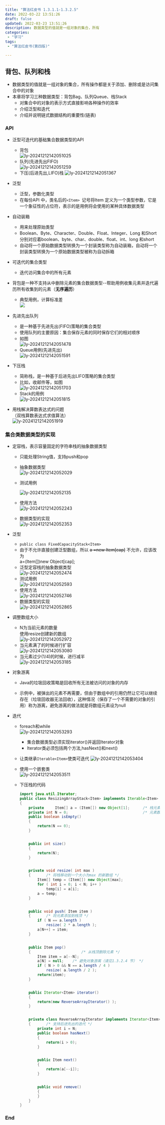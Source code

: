 ```yaml
---
title: "算法红皮书 1.3.1.1-1.3.2.5"
date: 2022-03-22 13:51:26 
draft: false
updated: 2022-03-23 13:51:26 
description: 数据类型的值就是一组对象的集合，所有
categories:
 - "学习"
tags:
 - "算法红皮书(第四版)"

---
```


##  背包、队列和栈  
* 数据类型的值就是一组对象的集合，所有操作都是关于添加、删除或是访问集合中的对象  
* 本章将学习三种数据类型：背包Bag、队列Queue、栈Stack  
  * 对集合中的对象的表示方式直接影响各种操作的效率  
  * 介绍泛型和迭代  
  * 介绍并说明链式数据结构的重要性(链表)
  
###  API 
* 泛型可迭代的基础集合数据类型的API
  * 背包  
  ![ly-20241212142051025](img/ly-20241212142051025.png)
  * 队列(先进先出FIFO)  
  ![ly-20241212142051259](img/ly-20241212142051259.png)
  * 下压(后进先出,LIFO)栈
  ![ly-20241212142051367](img/ly-20241212142051367.png)
* 泛型  
  * 泛型，参数化类型  
  * 在每份API 中，类名后的```<Item> ```记号将Item 定义为一个类型参数，它是一个象征性的占位符，表示的是用例将会使用的某种具体数据类型  
* 自动装箱  
  * 用来处理原始类型  
  * Boolean、Byte、Character、Double、Float、Integer、Long 和Short 分别对应着boolean、byte、char、double、float、int、long 和short  
  * 自动将一个原始数据类型转换为一个封装类型称为自动装箱，自动将一个封装类型转换为一个原始数据类型被称为自动拆箱  
* 可迭代的集合类型  
  * 迭代访问集合中的所有元素  
* 背包是一种不支持从中删除元素的集合数据类型--帮助用例收集元素并迭代遍历所有收集到的元素（**无序遍历**）  
  * 典型用例，计算标准差  
  ![](./1.3.1.1-1.3.2.5/1648014765406.png)
* 先进先出队列  
  * 是一种基于先进先出(FIFO)策略的集合类型  
  * 使用队列的主要原因：集合保存元素的同时保存它们的相对顺序  
  * 如图  
    ![ly-20241212142051478](img/ly-20241212142051478.png)
  * Queue用例(先进先出)    
    ![ly-20241212142051591](img/ly-20241212142051591.png)

* 下压栈  
  * 简称栈，是一种基于后进先出LIFO策略的集合类型  
  * 比如，收邮件等，如图  
    ![ly-20241212142051703](img/ly-20241212142051703.png)
  * Stack的用例  
    ![ly-20241212142051815](img/ly-20241212142051815.png)
* 用栈解决算数表达式的问题  
  （双栈算数表达式求值算法）  
  ![ly-20241212142051919](img/ly-20241212142051919.png)  

### 集合类数据类型的实现  

- 定容栈，表示容量固定的字符串栈的抽象数据类型  

  - 只能处理String值，支持push和pop

  - 抽象数据类型  
    ![ly-20241212142052029](img/ly-20241212142052029.png)

  - 测试用例  

    ![ly-20241212142052135](img/ly-20241212142052135.png)

  - 使用方法  
    ![ly-20241212142052243](img/ly-20241212142052243.png)

  - 数据类型的实现  
    ![ly-20241212142052353](img/ly-20241212142052353.png)

    

- 泛型  

  - ```public class FixedCapacityStack<Item>```
  - 由于不允许直接创建泛型数组，所以 ~~a =new Item[cap]~~ 不允许，应该改为  
    a=(Item[])new Object[cap];  
  - 泛型定容栈的抽象数据类型  
    ![ly-20241212142052474](img/ly-20241212142052474.png)
  - 测试用例  
    ![ly-20241212142052593](img/ly-20241212142052593.png)
  - 使用方法  
    ![ly-20241212142052746](img/ly-20241212142052746.png)
  - 数据类型的实现  
    ![ly-20241212142052865](img/ly-20241212142052865.png)

- 调整数组大小  

  - N为当前元素的数量  
    使用resize创建新的数组  
    ![ly-20241212142052972](img/ly-20241212142052972.png)
  - 当元素满了的时候进行扩容  
    ![ly-20241212142053080](img/ly-20241212142053080.png)
  - 当元素过少(1/4)的时候，进行减半  
    ![ly-20241212142053185](img/ly-20241212142053185.png)

- 对象游离

  - Java的垃圾回收策略是回收所有无法被访问的对象的内存

  - 示例中，被弹出的元素不再需要，但由于数组中的引用仍然让它可以继续存在（垃圾回收器无法回收），这种情况（保存了一个不需要的对象的引用）称为游离，避免游离的做法就是将数组元素设为null  

    

- 迭代

  - foreach和while  
    ![ly-20241212142053293](img/ly-20241212142053293.png)

    - 集合数据类型必须实现iterator()并返回Iterator对象
    - Iterator类必须包括两个方法,hasNext()和next()

  - 让类继承```Iterable<Item>```使类可迭代
    ![ly-20241212142053404](img/ly-20241212142053404.png)

  - 使用一个嵌套类  
    ![ly-20241212142053511](img/ly-20241212142053511.png)

  - 下压栈的代码  

    ```java
    import java.util.Iterator;
    public class ResizingArrayStack<Item> implements Iterable<Item>
    {
    	private		Item[] a = (Item[]) new Object[1];      /* 栈元素 */
    	private int	N = 0;                                  /* 元素数量 */
    	public boolean isEmpty()
    	{
    		return(N == 0);
    	}
    
    
    	public int size()
    	{
    		return(N);
    	}
    
    
    	private void resize( int max )
    	{       /* 将栈移动到一个大小为max 的新数组 */
    		Item[] temp = (Item[]) new Object[max];
    		for ( int i = 0; i < N; i++ )
    			temp[i] = a[i];
    		a = temp;
    	}
    
    
    	public void push( Item item )
    	{       /* 将元素添加到栈顶 */
    		if ( N == a.length )
    			resize( 2 * a.length );
    		a[N++] = item;
    	}
    
    
    	public Item pop()
    	{                       /* 从栈顶删除元素 */
    		Item item = a[--N];
    		a[N] = null;    /* 避免对象游离（请见1.3.2.4 节） */
    		if ( N > 0 && N == a.length / 4 )
    			resize( a.length / 2 );
    		return(item);
    	}
    
    
    	public Iterator<Item> iterator()
    	{
    		return(new ReverseArrayIterator() );
    	}
    
    
    	private class ReverseArrayIterator implements Iterator<Item>
    	{       /* 支持后进先出的迭代 */
    		private int i = N;
    		public boolean hasNext()
    		{
    			return(i > 0);
    		}
    
    
    		public Item next()
    		{
    			return(a[--i]);
    		}
    
    
    		public void remove()
    		{
    		}
    	}
    }
    ```

    


### End  
